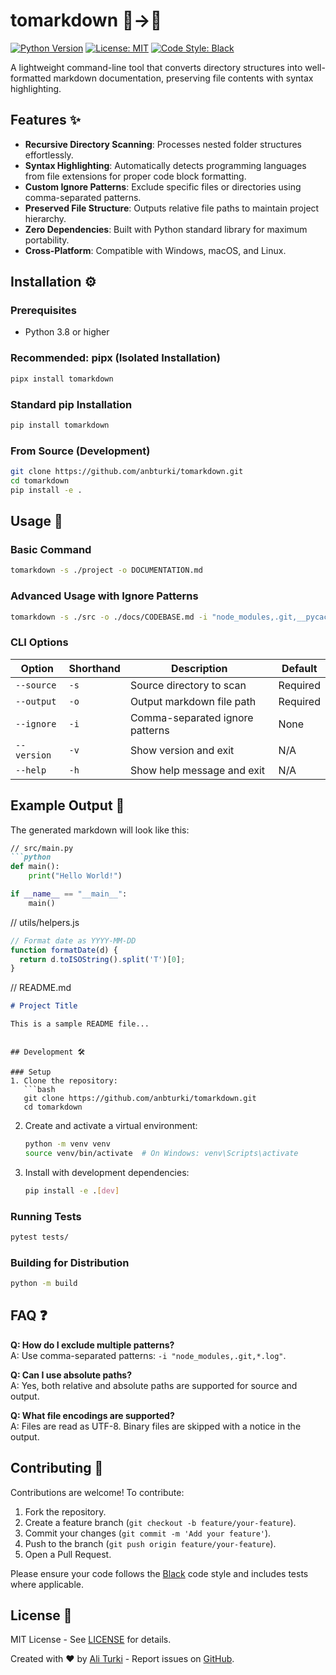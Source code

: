 # tomarkdown 📂→📝

[![Python Version](https://img.shields.io/badge/python-3.8%2B-blue)](https://www.python.org/)
[![License: MIT](https://img.shields.io/badge/License-MIT-yellow.svg)](https://opensource.org/licenses/MIT)
[![Code Style: Black](https://img.shields.io/badge/code%20style-black-000000.svg)](https://github.com/psf/black)

A lightweight command-line tool that converts directory structures into well-formatted markdown documentation, preserving file contents with syntax highlighting.

## Features ✨

- **Recursive Directory Scanning**: Processes nested folder structures effortlessly.
- **Syntax Highlighting**: Automatically detects programming languages from file extensions for proper code block formatting.
- **Custom Ignore Patterns**: Exclude specific files or directories using comma-separated patterns.
- **Preserved File Structure**: Outputs relative file paths to maintain project hierarchy.
- **Zero Dependencies**: Built with Python standard library for maximum portability.
- **Cross-Platform**: Compatible with Windows, macOS, and Linux.

## Installation ⚙️

### Prerequisites
- Python 3.8 or higher

### Recommended: pipx (Isolated Installation)
```bash
pipx install tomarkdown
```

### Standard pip Installation
```bash
pip install tomarkdown
```

### From Source (Development)
```bash
git clone https://github.com/anbturki/tomarkdown.git
cd tomarkdown
pip install -e .
```

## Usage 🚀

### Basic Command
```bash
tomarkdown -s ./project -o DOCUMENTATION.md
```

### Advanced Usage with Ignore Patterns
```bash
tomarkdown -s ./src -o ./docs/CODEBASE.md -i "node_modules,.git,__pycache__,*.pyc,*.log"
```

### CLI Options
| Option       | Shorthand | Description                          | Default |
|--------------|-----------|--------------------------------------|---------|
| `--source`   | `-s`      | Source directory to scan             | Required |
| `--output`   | `-o`      | Output markdown file path            | Required |
| `--ignore`   | `-i`      | Comma-separated ignore patterns      | None    |
| `--version`  | `-v`      | Show version and exit                | N/A     |
| `--help`     | `-h`      | Show help message and exit          | N/A     |

## Example Output 📄
The generated markdown will look like this:

```markdown
// src/main.py
```python
def main():
    print("Hello World!")

if __name__ == "__main__":
    main()
```

// utils/helpers.js
```javascript
// Format date as YYYY-MM-DD
function formatDate(d) {
  return d.toISOString().split('T')[0];
}
```

// README.md
```markdown
# Project Title

This is a sample README file...
```
```

## Development 🛠️

### Setup
1. Clone the repository:
   ```bash
   git clone https://github.com/anbturki/tomarkdown.git
   cd tomarkdown
   ```
2. Create and activate a virtual environment:
   ```bash
   python -m venv venv
   source venv/bin/activate  # On Windows: venv\Scripts\activate
   ```
3. Install with development dependencies:
   ```bash
   pip install -e .[dev]
   ```

### Running Tests
```bash
pytest tests/
```

### Building for Distribution
```bash
python -m build
```

## FAQ ❓

**Q: How do I exclude multiple patterns?**  
A: Use comma-separated patterns: `-i "node_modules,.git,*.log"`.

**Q: Can I use absolute paths?**  
A: Yes, both relative and absolute paths are supported for source and output.

**Q: What file encodings are supported?**  
A: Files are read as UTF-8. Binary files are skipped with a notice in the output.

## Contributing 🤝

Contributions are welcome! To contribute:

1. Fork the repository.
2. Create a feature branch (`git checkout -b feature/your-feature`).
3. Commit your changes (`git commit -m 'Add your feature'`).
4. Push to the branch (`git push origin feature/your-feature`).
5. Open a Pull Request.

Please ensure your code follows the [Black](https://github.com/psf/black) code style and includes tests where applicable.

## License 📜

MIT License - See [LICENSE](LICENSE) for details.

Created with ❤️ by [Ali Turki](https://github.com/anbturki) - Report issues on [GitHub](https://github.com/anbturki/tomarkdown/issues).
